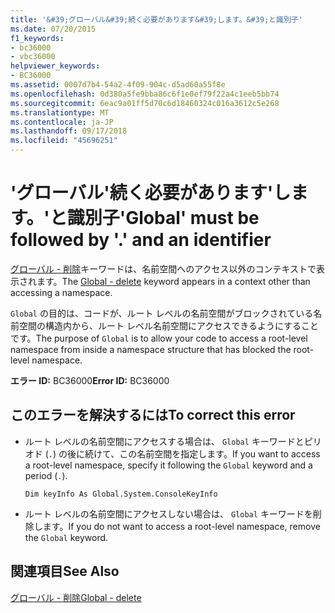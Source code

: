 ```yaml
---
title: '&#39;グローバル&#39;続く必要があります&#39;します。&#39;と識別子'
ms.date: 07/20/2015
f1_keywords:
- bc36000
- vbc36000
helpviewer_keywords:
- BC36000
ms.assetid: 0007d7b4-54a2-4f09-904c-d5ad60a55f8e
ms.openlocfilehash: 0d380a5fe9bba86c6f1e0ef79f22a4c1eeb5bb74
ms.sourcegitcommit: 6eac9a01ff5d70c6d18460324c016a3612c5e268
ms.translationtype: MT
ms.contentlocale: ja-JP
ms.lasthandoff: 09/17/2018
ms.locfileid: "45696251"
---
```

# <a name="39global39-must-be-followed-by-3939-and-an-identifier"></a><span data-ttu-id="ecf5e-102">&#39;グローバル&#39;続く必要があります&#39;します。&#39;と識別子</span><span class="sxs-lookup"><span data-stu-id="ecf5e-102">&#39;Global&#39; must be followed by &#39;.&#39; and an identifier</span></span>
<span data-ttu-id="ecf5e-103">[グローバル - 削除](https://msdn.microsoft.com/library/18c8ba14-40f6-4978-8096-6a5852324635)キーワードは、名前空間へのアクセス以外のコンテキストで表示されます。</span><span class="sxs-lookup"><span data-stu-id="ecf5e-103">The [Global - delete](https://msdn.microsoft.com/library/18c8ba14-40f6-4978-8096-6a5852324635) keyword appears in a context other than accessing a namespace.</span></span>  
  
 <span data-ttu-id="ecf5e-104">`Global` の目的は、コードが、ルート レベルの名前空間がブロックされている名前空間の構造内から、ルート レベル名前空間にアクセスできるようにすることです。</span><span class="sxs-lookup"><span data-stu-id="ecf5e-104">The purpose of `Global` is to allow your code to access a root-level namespace from inside a namespace structure that has blocked the root-level namespace.</span></span>  
  
 <span data-ttu-id="ecf5e-105">**エラー ID:** BC36000</span><span class="sxs-lookup"><span data-stu-id="ecf5e-105">**Error ID:** BC36000</span></span>  
  
## <a name="to-correct-this-error"></a><span data-ttu-id="ecf5e-106">このエラーを解決するには</span><span class="sxs-lookup"><span data-stu-id="ecf5e-106">To correct this error</span></span>  
  
-   <span data-ttu-id="ecf5e-107">ルート レベルの名前空間にアクセスする場合は、 `Global` キーワードとピリオド (`.`) の後に続けて、この名前空間を指定します。</span><span class="sxs-lookup"><span data-stu-id="ecf5e-107">If you want to access a root-level namespace, specify it following the `Global` keyword and a period (`.`).</span></span>  
  
    ```  
    Dim keyInfo As Global.System.ConsoleKeyInfo  
    ```  
  
-   <span data-ttu-id="ecf5e-108">ルート レベルの名前空間にアクセスしない場合は、 `Global` キーワードを削除します。</span><span class="sxs-lookup"><span data-stu-id="ecf5e-108">If you do not want to access a root-level namespace, remove the `Global` keyword.</span></span>  
  
## <a name="see-also"></a><span data-ttu-id="ecf5e-109">関連項目</span><span class="sxs-lookup"><span data-stu-id="ecf5e-109">See Also</span></span>  
 [<span data-ttu-id="ecf5e-110">グローバル - 削除</span><span class="sxs-lookup"><span data-stu-id="ecf5e-110">Global - delete</span></span>](https://msdn.microsoft.com/library/18c8ba14-40f6-4978-8096-6a5852324635)
